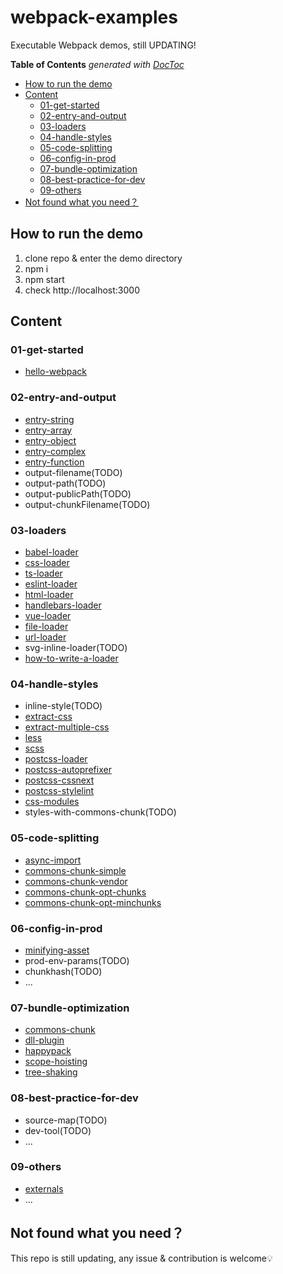 # webpack-examples

Executable Webpack demos, still UPDATING!

<!-- START doctoc generated TOC please keep comment here to allow auto update -->
<!-- DON'T EDIT THIS SECTION, INSTEAD RE-RUN doctoc TO UPDATE -->
**Table of Contents**  *generated with [DocToc](https://github.com/thlorenz/doctoc)*

- [How to run the demo](#how-to-run-the-demo)
- [Content](#content)
  - [01-get-started](#01-get-started)
  - [02-entry-and-output](#02-entry-and-output)
  - [03-loaders](#03-loaders)
  - [04-handle-styles](#04-handle-styles)
  - [05-code-splitting](#05-code-splitting)
  - [06-config-in-prod](#06-config-in-prod)
  - [07-bundle-optimization](#07-bundle-optimization)
  - [08-best-practice-for-dev](#08-best-practice-for-dev)
  - [09-others](#09-others)
- [Not found what you need？](#not-found-what-you-need)

<!-- END doctoc generated TOC please keep comment here to allow auto update -->

## How to run the demo

1. clone repo & enter the demo directory
2. npm i
3. npm start
4. check http://localhost:3000

## Content

### 01-get-started

- [hello-webpack](/01-get-started/hello-webpack/webpack.config.js)

### 02-entry-and-output

- [entry-string](/02-entry-and-output/entry-string/webpack.config.js)
- [entry-array](/02-entry-and-output/entry-array/webpack.config.js)
- [entry-object](/02-entry-and-output/entry-object/webpack.config.js)
- [entry-complex](/02-entry-and-output/entry-complex/webpack.config.js)
- [entry-function](/02-entry-and-output/entry-function/webpack.config.js)
- output-filename(TODO)
- output-path(TODO)
- output-publicPath(TODO)
- output-chunkFilename(TODO)

### 03-loaders

- [babel-loader](/03-loaders/babel-loader/webpack.config.js)
- [css-loader](/03-loaders/css-loader/webpack.config.js)
- [ts-loader](/03-loaders/ts-loader/webpack.config.js)
- [eslint-loader](/03-loaders/eslint-loader/webpack.config.js)
- [html-loader](/03-loaders/html-loader/webpack.config.js)
- [handlebars-loader](/03-loaders/handlebars-loader/webpack.config.js)
- [vue-loader](/03-loaders/vue-loader/webpack.config.js)
- [file-loader](/03-loaders/file-loader/webpack.config.js)
- [url-loader](/03-loaders/url-loader/webpack.config.js)
- svg-inline-loader(TODO)
- [how-to-write-a-loader](/03-loaders/how-to-write-a-loader/webpack.config.js)

### 04-handle-styles

- inline-style(TODO)
- [extract-css](/04-handle-styles/extract-css/webpack.config.js)
- [extract-multiple-css](/04-handle-styles/extract-multiple-css/webpack.config.js)
- [less](/04-handle-styles/less/webpack.config.js)
- [scss](/04-handle-styles/scss/webpack.config.js)
- [postcss-loader](/04-handle-styles/postcss-loader/webpack.config.js)
- [postcss-autoprefixer](/04-handle-styles/postcss-autoprefixer/webpack.config.js)
- [postcss-cssnext](/04-handle-styles/postcss-cssnext/webpack.config.js)
- [postcss-stylelint](/04-handle-styles/postcss-stylelint/webpack.config.js)
- [css-modules](/04-handle-styles/css-modules/webpack.config.js)
- styles-with-commons-chunk(TODO)

### 05-code-splitting

- [async-import](/05-code-splitting/async-import/webpack.config.js)
- [commons-chunk-simple](/05-code-splitting/commons-chunk-simple/webpack.config.js)
- [commons-chunk-vendor](/05-code-splitting/commons-chunk-vendor/webpack.config.js)
- [commons-chunk-opt-chunks](/05-code-splitting/[commons-chunk-opt-chunks/webpack.config.js)
- [commons-chunk-opt-minchunks](/05-code-splitting/[commons-chunk-opt-minchunks/webpack.config.js)

### 06-config-in-prod

- [minifying-asset](/06-config-in-prod/minifying-asset/webpack.config.js)
- prod-env-params(TODO)
- chunkhash(TODO)
- ...

### 07-bundle-optimization

- [commons-chunk](/07-bundle-optimization/commons-chunk/webpack.config.js)
- [dll-plugin](/07-bundle-optimization/dll-plugin/webpack.config.js)
- [happypack](/07-bundle-optimization/happypack/webpack.config.js)
- [scope-hoisting](/07-bundle-optimization/scope-hoisting/webpack.config.js)
- [tree-shaking](/07-bundle-optimization/tree-shaking/webpack.config.js)

### 08-best-practice-for-dev

- source-map(TODO)
- dev-tool(TODO)
- ...

### 09-others

- [externals](/09-others/externals/webpack.config.js)
- ...

## Not found what you need？

This repo is still updating, any issue & contribution is welcome💡
